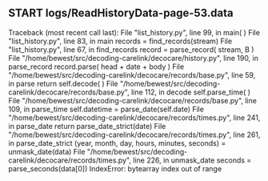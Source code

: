 ## START logs/ReadHistoryData-page-53.data
Traceback (most recent call last):
  File "list_history.py", line 99, in <module>
    main( )
  File "list_history.py", line 83, in main
    records = find_records(stream)
  File "list_history.py", line 67, in find_records
    record = parse_record( stream, B )
  File "/home/bewest/src/decoding-carelink/decocare/history.py", line 190, in parse_record
    record.parse( head + date + body )
  File "/home/bewest/src/decoding-carelink/decocare/records/base.py", line 59, in parse
    return self.decode( )
  File "/home/bewest/src/decoding-carelink/decocare/records/base.py", line 112, in decode
    self.parse_time( )
  File "/home/bewest/src/decoding-carelink/decocare/records/base.py", line 109, in parse_time
    self.datetime = parse_date(self.date)
  File "/home/bewest/src/decoding-carelink/decocare/records/times.py", line 241, in parse_date
    return parse_date_strict(date)
  File "/home/bewest/src/decoding-carelink/decocare/records/times.py", line 261, in parse_date_strict
    (year, month, day, hours, minutes, seconds) = unmask_date(data)
  File "/home/bewest/src/decoding-carelink/decocare/records/times.py", line 226, in unmask_date
    seconds = parse_seconds(data[0])
IndexError: bytearray index out of range
